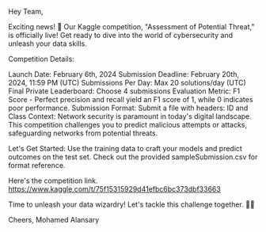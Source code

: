 Hey Team,

Exciting news! 🚀 Our Kaggle competition, "Assessment of Potential Threat," is officially live! Get ready to dive into the world of cybersecurity and unleash your data skills.

Competition Details:

Launch Date: February 6th, 2024
Submission Deadline: February 20th, 2024, 11:59 PM (UTC)
Submissions Per Day: Max 20 solutions/day (UTC)
Final Private Leaderboard: Choose 4 submissions
Evaluation Metric: F1 Score - Perfect precision and recall yield an F1 score of 1, while 0 indicates poor performance.
Submission Format: Submit a file with headers: ID and Class
Context:
Network security is paramount in today's digital landscape. This competition challenges you to predict malicious attempts or attacks, safeguarding networks from potential threats.

Let's Get Started:
Use the training data to craft your models and predict outcomes on the test set. Check out the provided sampleSubmission.csv for format reference.

Here's the competition link.
https://www.kaggle.com/t/75f15315929d41efbc6bc373dbf33663

Time to unleash your data wizardry! Let's tackle this challenge together. 💪😎

Cheers,
Mohamed Alansary